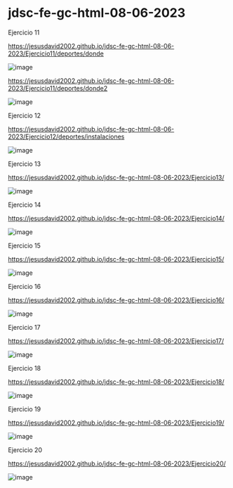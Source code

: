 # jdsc-fe-gc-html-08-06-2023

Ejercicio 11

https://jesusdavid2002.github.io/jdsc-fe-gc-html-08-06-2023/Ejercicio11/deportes/donde

![image](https://github.com/JesusDavid2002/jdsc-fe-gc-html-08-06-2023/assets/82532848/86501a91-d281-4a28-b53b-3ab8c24503ac)

https://jesusdavid2002.github.io/jdsc-fe-gc-html-08-06-2023/Ejercicio11/deportes/donde2

![image](https://github.com/JesusDavid2002/jdsc-fe-gc-html-08-06-2023/assets/82532848/55622e86-83ca-4b79-bebc-866a7f1485b7)

Ejercicio 12

https://jesusdavid2002.github.io/jdsc-fe-gc-html-08-06-2023/Ejercicio12/deportes/instalaciones

![image](https://github.com/JesusDavid2002/jdsc-fe-gc-html-08-06-2023/assets/82532848/452c84ff-f3b4-4959-ba6d-5fb9304ec1f8)

Ejercicio 13

https://jesusdavid2002.github.io/jdsc-fe-gc-html-08-06-2023/Ejercicio13/

![image](https://github.com/JesusDavid2002/jdsc-fe-gc-html-08-06-2023/assets/82532848/0c4f333f-e2fc-4507-a0fc-20c00eb9e87a)

Ejercicio 14

https://jesusdavid2002.github.io/jdsc-fe-gc-html-08-06-2023/Ejercicio14/

![image](https://github.com/JesusDavid2002/jdsc-fe-gc-html-08-06-2023/assets/82532848/5493ff21-c5da-4fbf-8ac1-823d7b2b6a65)

Ejercicio 15

https://jesusdavid2002.github.io/jdsc-fe-gc-html-08-06-2023/Ejercicio15/

![image](https://github.com/JesusDavid2002/jdsc-fe-gc-html-08-06-2023/assets/82532848/31d64e17-ca3c-4a7d-a3d7-eedb2ada0dc9)

Ejercicio 16

https://jesusdavid2002.github.io/jdsc-fe-gc-html-08-06-2023/Ejercicio16/

![image](https://github.com/JesusDavid2002/jdsc-fe-gc-html-08-06-2023/assets/82532848/bbd04c0b-7e27-4c0d-b881-20e21f9fe80e)

Ejercicio 17

https://jesusdavid2002.github.io/jdsc-fe-gc-html-08-06-2023/Ejercicio17/

![image](https://github.com/JesusDavid2002/jdsc-fe-gc-html-08-06-2023/assets/82532848/649f0998-2859-41e9-a096-ff401c559226)

Ejercicio 18

https://jesusdavid2002.github.io/jdsc-fe-gc-html-08-06-2023/Ejercicio18/

![image](https://github.com/JesusDavid2002/jdsc-fe-gc-html-08-06-2023/assets/82532848/fd37623f-7c70-4bcc-bc52-a44f5e6784d1)

Ejercicio 19

https://jesusdavid2002.github.io/jdsc-fe-gc-html-08-06-2023/Ejercicio19/

![image](https://github.com/JesusDavid2002/jdsc-fe-gc-html-08-06-2023/assets/82532848/f93f6682-fbf5-4654-bf5e-35adef872d9d)

Ejercicio 20

https://jesusdavid2002.github.io/jdsc-fe-gc-html-08-06-2023/Ejercicio20/

![image](https://github.com/JesusDavid2002/jdsc-fe-gc-html-08-06-2023/assets/82532848/d4ccefcd-a2ee-4655-8fa4-b04e032e7a21)
